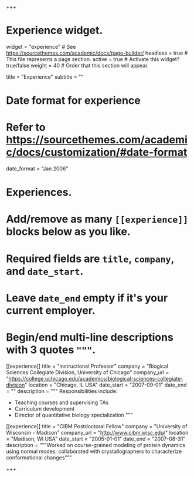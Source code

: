 +++
# Experience widget.
widget = "experience"  # See https://sourcethemes.com/academic/docs/page-builder/
headless = true  # This file represents a page section.
active = true  # Activate this widget? true/false
weight = 40  # Order that this section will appear.

title = "Experience"
subtitle = ""

# Date format for experience
#   Refer to https://sourcethemes.com/academic/docs/customization/#date-format
date_format = "Jan 2006"

# Experiences.
#   Add/remove as many `[[experience]]` blocks below as you like.
#   Required fields are `title`, `company`, and `date_start`.
#   Leave `date_end` empty if it's your current employer.
#   Begin/end multi-line descriptions with 3 quotes `"""`.
[[experience]]
  title = "Instructional Professor"
  company = "Biogical Sciences Collegiate Division, University of Chicago"
  company_url = "https://college.uchicago.edu/academics/biological-sciences-collegiate-division"
  location = "Chicago, IL USA"
  date_start = "2007-09-01"
  date_end = ""
  description = """
  Responsibilities include:
  
  * Teaching courses and supervising TAs
  * Curriculum development
  * Director of quantitative biology specialization
  """

[[experience]]
  title = "CIBM Postdoctoral Fellow"
  company = "University of Wisconsin - Madison"
  company_url = "http://www.cibm.wisc.edu/"
  location = "Madison, WI USA"
  date_start = "2005-01-01"
  date_end = "2007-08-31"
  description = """Worked on course-grained modeling of protein dynamics using normal modes; collaborated with crystallographers to characterize conformational changes"""

+++
